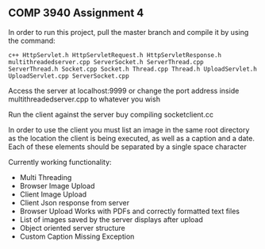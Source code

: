 COMP 3940 Assignment 4
  - 

In order to run this project, pull the master branch and compile it by using
the command:

    c++ HttpServlet.h HttpServletRequest.h HttpServletResponse.h multithreadedserver.cpp ServerSocket.h ServerThread.cpp
    ServerThread.h Socket.cpp Socket.h Thread.cpp Thread.h UploadServlet.h UploadServlet.cpp ServerSocket.cpp

Access the server at localhost:9999 or change the port address inside multithreadedserver.cpp to whatever you wish

Run the client against the server buy compiling socketclient.cc

In order to use the client you must list an image in the same root directory as the location the client is being executed, as well as a caption and a date. Each of these elements should be separated by a single space character

Currently working functionality:
- Multi Threading
- Browser Image Upload
- Client Image Upload
- Client Json response from server
- Browser Upload Works with PDFs and correctly formatted text files
- List of images saved by the server displays after upload
- Object oriented server structure
- Custom Caption Missing Exception
